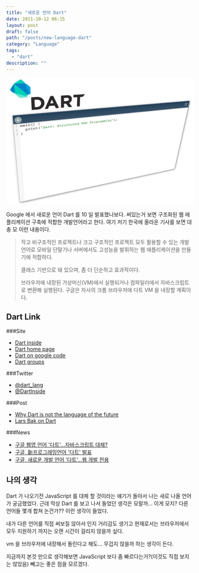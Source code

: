 ```yaml
---
title: "새로운 언어 Dart"
date: 2011-10-12 06:15
layout: post
draft: false
path: "/posts/new-language-dart"
category: "Language"
tags: 
  - "dart"
description: ""  
---
```


![dart](./dart.jpg)

Google 에서 새로운 언어 Dart 를 10 일 발표했나보다.
써있는거 보면 구조화된 웹 애플리케이션 구축에 적합한 개발언어라고 한다.
여기 저기 한국에 올라온 기사를 보면 대충 모 이런 내용이다.

> 작고 비구조적인 프로젝트나 크고 구조적인 프로젝트 모두 활용할 수 있는 개발언어로 모바일 단말기나 서버에서도 고성능을 발휘하는 웹 애플리케이션을 만들기에 적합하다.
>
> 클래스 기반으로 돼 있으며, 좀 더 단순하고 효과적이다.
>
> 브라우저에 내장된 가상머신(VM)에서 실행되거나 컴파일러에서 자바스크립트로 변환해 실행된다.
> 구글은 자사의 크롬 브라우저에 다트 VM 을 내장할 계획이다.

## Dart Link

###Site

* [Dart inside](http://dartinside.com 'http://dartinside.com')
* [Dart home page](http://dartlang.org 'http://dartlang.org')
* [Dart on google code](http://dart.googlecode.com 'http://dart.googlecode.com')
* [Dart groups](https://groups.google.com/a/dartlang.org/group/misc/topics 'https://groups.google.com/a/dartlang.org/group/misc/topics')

###Twitter

* [@dart_lang](https://twitter.com/#!/dart_lang '@dart_lang')
* [@DartInside](https://twitter.com/#!/DartInside '@DartInside')

###Post

* [Why Dart is not the language of the future](http://blogs.perl.org/users/rafael_garcia-suarez/2011/10/why-dart-is-not-the-language-of-the-future.html 'Why Dart is not the language of the future')
* [Lars Bak on Dart](http://gototoday.dk/2011/10/10/lars-bak-on-dart/ 'Lars Bak on Dart')

###News

* [구글 웹앱 언어 '다트'…자바스크립트 대체?](http://www.zdnet.co.kr/news/news_view.asp?artice_id=20111011094220&type=xml "구글 웹앱 언어 '다트'…자바스크립트 대체?")
* [구글, 新프로그래밍언어 '다트' 발표](http://news.inews24.com/php/news_view.php?g_serial=609412&g_menu=020600&rrf=nv "구글, 新프로그래밍언어 '다트' 발표")
* [구글, 새로운 개발 언어 ‘다트’…웹 개발 전용](http://www.ddaily.co.kr/news/news_view.php?uid=83234 '구글, 새로운 개발 언어 ‘다트’…웹 개발 전용')

## 나의 생각

Dart 가 나오기전 JavaScript 를 대체 할 것이라는 얘기가 돌아서 나는 새로 나올 언어가 궁금했었다.
근데 막상 Dart 를 보고 나서 들었던 생각은 모랄까... 이게 모지? 다른 언어들 몇개 합쳐 논건가?? 이런 생각이 들었다.

내가 다른 언어를 직접 써보질 않아서 인지 거리감도 생기고 현재로서는 브라우저에서 모두 지원하기 까지는 오랜 시간이 걸리지 않을까 싶다.

vm 을 브라우저에 내장해서 돌린다고 해도... 무겁지 않을까 하는 생각이 든다.

지금까지 본것 만으로 생각해보면 JavaScript 보다 좀 빠르다는거?(이것도 직접 보지는 않았음) 빼고는 좋은 점을 모르겠다.
